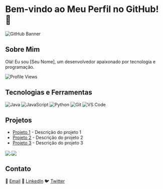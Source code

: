 # Bem-vindo ao Meu Perfil no GitHub! 🎉

![GitHub Banner](https://via.placeholder.com/1200x300.png?text=Bem-vindo+ao+Meu+GitHub)

## Sobre Mim

Olá! Eu sou [Seu Nome], um desenvolvedor apaixonado por tecnologia e programação.

![Profile Views](https://komarev.com/ghpvc/?username=seu-usuario&color=green)

## Tecnologias e Ferramentas

![Java](https://img.shields.io/badge/Java-ED8B00?style=for-the-badge&logo=java&logoColor=white)
![JavaScript](https://img.shields.io/badge/JavaScript-323330?style=for-the-badge&logo=javascript&logoColor=F7DF1E)
![Python](https://img.shields.io/badge/Python-3776AB?style=for-the-badge&logo=python&logoColor=white)
![Git](https://img.shields.io/badge/Git-F05032?style=for-the-badge&logo=git&logoColor=white)
![VS Code](https://img.shields.io/badge/VS%20Code-007ACC?style=for-the-badge&logo=visual-studio-code&logoColor=white)

## Projetos

- [Projeto 1](https://github.com/seu-usuario/projeto-1) - Descrição do projeto 1
- [Projeto 2](https://github.com/seu-usuario/projeto-2) - Descrição do projeto 2
- [Projeto 3](https://github.com/seu-usuario/projeto-3) - Descrição do projeto 3

<a href="https://github.com/anuraghazra/github-readme-stats">
  <img align="center" src="https://camo.githubusercontent.com/ebc4a31bfa47c3136485d095d834a8d753d30b6633fdda9795e97a4cacf399d7/68747470733a2f2f6769746875622d726561646d652d73746174732e76657263656c2e6170702f6170693f757365726e616d653d616e7572616768617a72612662675f636f6c6f723d33302c6539363434332c393034653935267469746c655f636f6c6f723d66666626746578745f636f6c6f723d666666" />
</a>
<a href="https://github.com/anuraghazra/convoychat">
  <img align="center" src="https://www.bing.com/images/search?&view=detailv2&FORM=SBIHVR&idpvc=single&idpp=edgerp&noidpclose=1&iss=sbi&q=imgurl:https%3A%2F%2Fcamo.githubusercontent.com%2Fd8be156e1d20128302a562cd91de2fc741f81f503cda7d774cebc9aba456c098%2F68747470733a2f2f6769746875622d726561646d652d73746174732e76657263656c2e6170702f6170692f746f702d6c616e67732f3f757365726e616d653d616e7572616768617a7261266c61796f75743d646f6e7574&pageurl=https%3A%2F%2Fgithub.com%2Fanuraghazra%2Fgithub-readme-stats%3Ftab%3Dreadme-ov-file&pagetl=GitHub+-+anuraghazra%2Fgithub-readme-stats%3A+%3Azap%3A+Estat%C3%ADsticas+geradas+dinamicamente+para+seus+leia-mes+do+github&imgalt=L%C3%ADnguas+superiores&imgsz=350x214" />
</a>

## Contato

📧 [Email](mailto:seu-email@example.com)
🔗 [LinkedIn](https://www.linkedin.com/in/seu-usuario)
🐦 [Twitter](https://twitter.com/seu-usuario)
